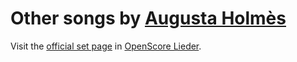 
# Other songs by [Augusta Holmès](..)

Visit the [official set page] in [OpenScore Lieder].

[official set page]: https://musescore.com/openscore-lieder-corpus/sets/5101391
[OpenScore Lieder]: https://musescore.com/openscore-lieder-corpus
